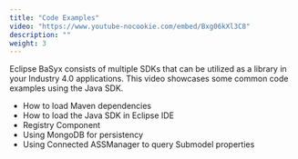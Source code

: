 ```yaml
---
title: "Code Examples"
video: "https://www.youtube-nocookie.com/embed/Bxg06kXl3C8"
description: ""
weight: 3
---
```


Eclipse BaSyx consists of multiple SDKs that can be utilized as a library in your Industry 4.0 applications. This video showcases some common code examples using the Java SDK.

- How to load Maven dependencies
- How to load the Java SDK in Eclipse IDE
- Registry Component
- Using MongoDB for persistency
- Using Connected ASSManager to query Submodel properties